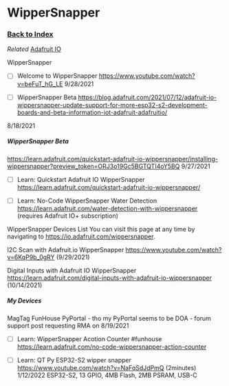 
# WipperSnapper

### [Back to Index](index.md)

*Related* [Adafruit IO](adafruit_io.md)

WipperSnapper



- [ ] Welcome to WipperSnapper https://www.youtube.com/watch?v=beFuT_hG_LE   9/28/2021

- [ ] WipperSnapper Beta  https://blog.adafruit.com/2021/07/12/adafruit-io-wippersnapper-update-support-for-more-esp32-s2-development-boards-and-beta-information-iot-adafruit-adafruitio/

8/18/2021
##### WipperSnapper Beta 
https://learn.adafruit.com/quickstart-adafruit-io-wippersnapper/installing-wippersnapper?preview_token=ORJ3o19Gc5BGTQTI4oY5BQ
9/27/2021
- [ ] Learn: Quickstart Adafruit IO WipperSnapper   https://learn.adafruit.com/quickstart-adafruit-io-wippersnapper/
- [ ] Learn: No-Code WipperSnapper Water Detection  https://learn.adafruit.com/water-detection-with-wippersnapper  (requires Adafruit IO+ subscription)




WipperSnapper Devices List
You can visit this page at any time by navigating to https://io.adafruit.com/wippersnapper.

I2C Scan with Adafruit.io WipperSnapper https://www.youtube.com/watch?v=6KqP9b_0gRY  (9/29/2021)

Digital Inputs with Adafruit IO WipperSnapper  https://learn.adafruit.com/digital-inputs-with-adafruit-io-wippersnapper  (10/14/2021)

##### My Devices
MagTag
FunHouse 
PyPortal   - tho my PyPortal seems to be DOA - forum support post requesting RMA on 8/19/2021


- [ ] Learn: WipperSnapper Acotion Counter  #funhouse   https://learn.adafruit.com/no-code-wippersnapper-action-counter

- [ ] Learn: QT Py ESP32-S2 wipper snapper   https://www.youtube.com/watch?v=NaFqSdJdPmQ  (2minutes)  1/12/2022
ESP32-S2,  13 GPIO, 4MB Flash, 2MB PSRAM, USB-C 


